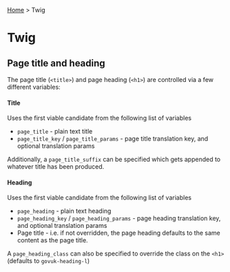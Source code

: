 [Home](../README.md) > Twig

# Twig

## Page title and heading

The page title (`<title>`) and page heading (`<h1>`) are controlled via a few different variables:

#### Title

Uses the first viable candidate from the following list of variables

* `page_title`  - plain text title
* `page_title_key` / `page_title_params` - page title translation key, and optional translation params

Additionally, a `page_title_suffix` can be specified which gets appended to whatever title has been produced.

#### Heading

Uses the first viable candidate from the following list of variables

* `page_heading`  - plain text heading
* `page_heading_key` / `page_heading_params` - page heading translation key, and optional translation params
* Page title - i.e. if not overridden, the page heading defaults to the same content as the page title.

A `page_heading_class` can also be specified to override the class on the `<h1>` (defaults to `govuk-heading-l`)


 